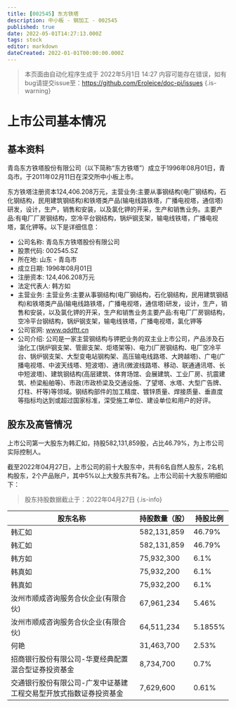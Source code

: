 ```yaml
---
title: [002545] 东方铁塔
description: 中小板 - 钢加工 - 002545
published: true
date: 2022-05-01T14:27:13.000Z
tags: stock
editor: markdown
dateCreated: 2022-01-01T00:00:00.000Z
---
```


> 本页面由自动化程序生成于 2022年5月1日 14:27
> 内容可能存在错误，如有bug请提交issue至：https://github.com/Eroleice/doc-pi/issues
{.is-warning}

# 上市公司基本情况

## 基本资料

青岛东方铁塔股份有限公司（以下简称“东方铁塔”）成立于1996年08月01日，青岛市。于2011年02月11日在深交所中小板上市。

东方铁塔注册资本124,406.208万元，主营业务:主要从事钢结构(电厂钢结构，石化钢结构，民用建筑钢结构)和铁塔类产品(输电线路铁塔，广播电视塔，通信塔)研发，设计，生产，销售和安装，以及氯化钾的开采，生产和销售业务。主要产品:有电厂厂房钢结构，空冷平台钢结构，锅炉钢支架，输电线铁塔，广播电视塔，氯化钾等。以下是详细信息：

- 公司名称: 青岛东方铁塔股份有限公司
- 股票代码: 002545.SZ
- 所在地: 山东 - 青岛市
- 成立日期: 1996年08月01日
- 注册资本: 124,406.208万元
- 法定代表人: 韩方如
- 主营业务: 主营业务:主要从事钢结构(电厂钢结构，石化钢结构，民用建筑钢结构)和铁塔类产品(输电线路铁塔，广播电视塔，通信塔)研发，设计，生产，销售和安装，以及氯化钾的开采，生产和销售业务主要产品:有电厂厂房钢结构，空冷平台钢结构，锅炉钢支架，输电线铁塔，广播电视塔，氯化钾等
- 公司官网: www.qddftt.cn
- 公司介绍: 公司是一家主营钢结构与钾肥业务的双主业上市公司，产品涉及石油化工(锅炉钢支架、管廊支架、炬塔架等)、电力(厂房钢结构、电厂空冷平台、锅炉钢支架、大型变电站钢构架、高压输电线路塔、大跨越塔)、广电(广播电视塔、中波天线塔、短波塔)、通讯(微波线路塔、移动、联通通讯塔、长中短波塔)、建筑钢结构(高层建筑、体育场馆、会展建筑、工业厂房、抗震建筑、桥梁船舶等)、市政(市政桥梁及交通设施、了望塔、水塔、大型广告牌、灯柱、杆等)等领域。钢结构部件的加工精度、镀锌质量、焊接质量、垂直度等指标均达到或超过国家标准，深受施工单位、建设单位和用户的好评。


## 股东及高管情况

上市公司第一大股东为韩汇如，持股582,131,859股，占比46.79%，为上市公司实际控制人。

截至2022年04月27日，上市公司的前十大股东中，共有6名自然人股东，2名机构股东，2个产品账户，其中5%以上大股东共有7名。上市公司前十大股东明细如下：

> 股东持股数据截止于：2022年04月27日
{.is-info}

| 股东名称 | 持股数量（股） | 持股比例 |
| --- | --- | --- |
| 韩汇如 | 582,131,859 | 46.79% |
| 韩汇如 | 582,131,859 | 46.79% |
| 韩方如 | 75,932,300 | 6.1% |
| 韩真如 | 75,932,200 | 6.1% |
| 韩真如 | 75,932,200 | 6.1% |
| 汝州市顺成咨询服务合伙企业(有限合伙) | 67,961,234 | 5.46% |
| 汝州市顺成咨询服务合伙企业(有限合伙) | 64,511,234 | 5.1855% |
| 何艳 | 31,463,700 | 2.53% |
| 招商银行股份有限公司-华夏经典配置混合型证券投资基金 | 8,734,700 | 0.7% |
| 交通银行股份有限公司-广发中证基建工程交易型开放式指数证券投资基金 | 7,629,600 | 0.61% |




